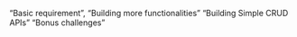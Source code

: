 “Basic requirement”,
“Building more functionalities”
“Building Simple CRUD APIs”
“Bonus challenges”
